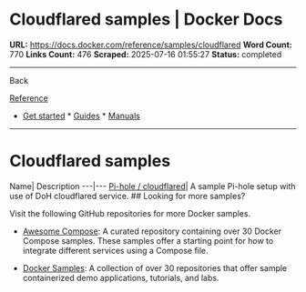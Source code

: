 # Cloudflared samples | Docker Docs

**URL:** https://docs.docker.com/reference/samples/cloudflared
**Word Count:** 770
**Links Count:** 476
**Scraped:** 2025-07-16 01:55:27
**Status:** completed

---

Back

[Reference](https://docs.docker.com/reference/)

  * [Get started](https://docs.docker.com/get-started/)   * [Guides](https://docs.docker.com/guides/)   * [Manuals](https://docs.docker.com/manuals/)

* * *

# Cloudflared samples

Name| Description   ---|---   [Pi-hole / cloudflared](https://github.com/docker/awesome-compose/tree/master/pihole-cloudflared-DoH)| A sample Pi-hole setup with use of DoH cloudflared service.      ## Looking for more samples?

Visit the following GitHub repositories for more Docker samples.

  * [Awesome Compose](https://github.com/docker/awesome-compose): A curated repository containing over 30 Docker Compose samples. These samples offer a starting point for how to integrate different services using a Compose file.

  * [Docker Samples](https://github.com/dockersamples?q=&type=all&language=&sort=stargazers): A collection of over 30 repositories that offer sample containerized demo applications, tutorials, and labs.